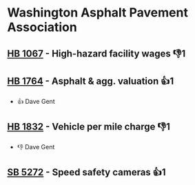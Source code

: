 # Washington Asphalt Pavement Association

## [HB 1067](/bill/2023-24/hb/1067/) - High-hazard facility wages  👎1 

## [HB 1764](/bill/2023-24/hb/1764/) - Asphalt & agg. valuation 👍1  
* 👍 Dave Gent

## [HB 1832](/bill/2023-24/hb/1832/) - Vehicle per mile charge  👎1 
* 👎 Dave Gent

## [SB 5272](/bill/2023-24/sb/5272/) - Speed safety cameras 👍1  